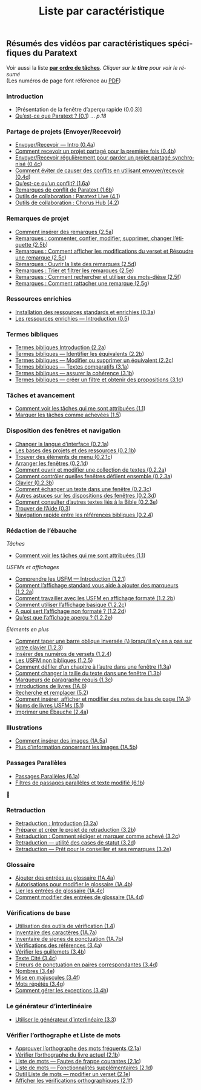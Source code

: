 ﻿---
lang: fr
title: Liste par caractéristique
sidebar_position: 2
---

## Résumés des vidéos par caractéristiques spécifiques du Paratext

Voir aussi la liste [**par ordre de tâches**](00-TOC-overview.md). 
*Cliquer sur le **titre** pour voir le résumé*  
(Les numéros de page font référence au [PDF](pathname:///img/Ptx-vidsum-fr-9.3.pdf))

### Introduction  
-  [Présentation de la fenêtre d’aperçu rapide (0.0.3)] 
-  [Qu’est-ce que Paratext ? (0.1](01-Introduction/0.1.md)) … *p.18*  

### Partage de projets (Envoyer/Recevoir)     
-  [Envoyer/Recevoir — Intro (0.4a](01-Introduction/0.4.Project-sharing/0.4a.md))  
-  [Comment recevoir un projet partagé pour la première fois (0.4b](01-Introduction/0.4.Project-sharing/0.4b.md))  
-  [Envoyer/Recevoir régulièrement pour garder un projet partagé synchronisé (0.4c](01-Introduction/0.4.Project-sharing/0.4c.md))  
-  [Comment éviter de causer des conflits en utilisant envoyer/recevoir (0.4d](01-Introduction/0.4.Project-sharing/0.4d.md))  
-  [Qu’est-ce qu’un conflit? (1.6a](01-Introduction/0.4.Project-sharing/1.6a.md))  
-  [Remarques de conflit de Paratext (1.6b](01-Introduction/0.4.Project-sharing/1.6b.md))  
-  [Outils de collaboration : Paratext Live (4.1](05-Stage-4/4.1.md))  
-  [Outils de collaboration : Chorus Hub (4.2](05-Stage-4/4.2.md))  



### Remarques de projet   
-  [ Comment insérer des remarques (2.5a](03-Stage-2/2.5-Project-notes/2.5a.md))  
-  [ Remarques : commenter, confier, modifier, supprimer, changer l’étiquette (2.5b](03-Stage-2/2.5-Project-notes/2.5b.md))  
-  [ Remarques : Comment afficher les modifications du verset et Résoudre une remarque (2.5c](03-Stage-2/2.5-Project-notes/2.5c.md))  
-  [ Remarques : Ouvrir la liste des remarques (2.5d](03-Stage-2/2.5-Project-notes/2.5d.md))  
-  [ Remarques : Trier et filtrer les remarques (2.5e](03-Stage-2/2.5-Project-notes/2.5e.md))  
-  [ Remarques : Comment rechercher et utiliser des mots-dièse (2.5f](03-Stage-2/2.5-Project-notes/2.5f.md))  
-  [ Remarques : Comment rattacher une remarque (2.5g](03-Stage-2/2.5-Project-notes/2.5g.md))  


### Ressources enrichies   
-  [Installation des ressources standards et enrichies  (0.3a](01-Introduction/0.5.Enhanced-resources/0.3a.md))  
-  [Les ressources enrichies — Introduction (0.5](01-Introduction/0.5.Enhanced-resources/0.5.md))  

### Termes bibliques  
-  [Termes bibliques Introduction (2.2a](03-Stage-2/2.2-Biblical-terms/2.2a.md))  
-  [Termes bibliques — Identifier les équivalents (2.2b](03-Stage-2/2.2-Biblical-terms/2.2b.md))  
-  [Termes bibliques — Modifier ou supprimer un équivalent (2.2c](03-Stage-2/2.2-Biblical-terms/2.2c.md))  
-  [Termes bibliques — Textes comparatifs (3.1a](04-Stage-3/3.1-Biblical-terms/3.1a.md))  
-  [Termes bibliques — assurer la cohérence (3.1b](04-Stage-3/3.1-Biblical-terms/3.1b.md))  
-  [Termes bibliques — créer un filtre et obtenir des propositions (3.1c](04-Stage-3/3.1-Biblical-terms/3.1c.md))  

### Tâches et avancement
-  [Comment voir les tâches qui me sont attribuées (1.1](02-Stage-1/1.Drafting-editing/1.1.md))  
-  [Marquer les tâches comme achevées (1.5](02-Stage-1/4.Basic-checks/1.5.md))  

### Disposition des fenêtres et navigation
-  [ Changer la langue d’interface (0.2.1a](01-Introduction/0.2.Navigation/0.2.1a.md))  
-  [Les bases des projets et des ressources (0.2.1b](01-Introduction/0.2.Navigation/0.2.1b.md))  
-  [ Trouver des éléments de menu (0.2.1c](01-Introduction/0.2.Navigation/0.2.1c.md))  
-  [Arranger les fenêtres (0.2.1d](01-Introduction/0.2.Navigation/0.2.1d.md))  
-  [Comment ouvrir et modifier  une collection de textes (0.2.2a](01-Introduction/0.2.Navigation/0.2.2a.md))  
-  [Comment contrôler quelles fenêtres défilent ensemble (0.2.3a](01-Introduction/0.2.Navigation/0.2.3a.md))  
-  [Clavier (0.2.3b](01-Introduction/0.2.Navigation/0.2.3b.md))  
-  [Comment échanger un texte dans une fenêtre (0.2.3c](01-Introduction/0.2.Navigation/0.2.3c.md))  
-  [Autres astuces sur les dispositions des fenêtres (0.2.3d](01-Introduction/0.2.Navigation/0.2.3d.md))  
-  [Comment consulter d’autres textes liés à la Bible (0.2.3e](01-Introduction/0.2.Navigation/0.2.3e.md))  
-  [Trouver de l’Aide (0.3](01-Introduction/0.2.Navigation/0.3.md))  
-  [Navigation rapide entre les références bibliques (0.2.4](01-Introduction/0.2.Navigation/0.2.4.md))  

### Rédaction de l’ébauche
*Tâches*
-  [Comment voir les tâches qui me sont attribuées (1.1](02-Stage-1/1.Drafting-editing/1.1.md))  
 
*USFMs et affichages*    
-  [Comprendre les USFM — Introduction (1.2.1](02-Stage-1/2.USFM/1.2.1.md))  
-  [Comment l’affichage standard vous aide à ajouter des marqueurs (1.2.2a](02-Stage-1/2.USFM/1.2.2a.md))  
-  [Comment travailler avec les USFM en affichage formaté (1.2.2b](02-Stage-1/2.USFM/1.2.2b.md))  
-  [Comment utiliser l’affichage basique (1.2.2c](02-Stage-1/2.USFM/1.2.2c.md))  
-  [A quoi sert l’affichage non formaté ? (1.2.2d](02-Stage-1/2.USFM/1.2.2d.md))  
-  [Qu’est que l’affichage aperçu ? (1.2.2e](02-Stage-1/2.USFM/1.2.2e.md))  
   
*Éléments en plus*    
-  [Comment taper une barre oblique inversée (\\) lorsqu’il n’y en a pas sur votre clavier (1.2.3](02-Stage-1/1.Drafting-editing/1.2.3.md))  
-  [Insérer des numéros de versets (1.2.4](02-Stage-1/1.Drafting-editing/1.2.4.md))  
-  [Les USFM non bibliques (1.2.5](02-Stage-1/1.Drafting-editing/1.2.5.md))  
-  [Comment défiler d’un chapitre à l’autre dans une fenêtre (1.3a](02-Stage-1/1.Drafting-editing/1.3a.md))  
-  [Comment changer la taille du texte dans une fenêtre (1.3b](02-Stage-1/1.Drafting-editing/1.3b.md))  
-  [Marqueurs de paragraphe requis (1.3c](02-Stage-1/1.Drafting-editing/1.3c.md))  
-  [Introductions de livres (1A.6](02-Stage-1/5.Additional/1A.6.md))  
-  [Recherche et remplacer (5.2](06-Stage-5/5.2.md))  
-  [Comment insérer, afficher et modifier des notes de bas de page (1A.3](02-Stage-1/5.Additional/1A.3.md))  
-  [Noms de livres USFMs (5.1](06-Stage-5/5.1.md))  
-  [Imprimer une Ébauche (2.4a](03-Stage-2/2.4a.md))  

### Illustrations
-  [Comment insérer des images (1A.5a](02-Stage-1/5.Additional/1A.5a.md))  
-  [Plus d’information concernant les images (1A.5b](02-Stage-1/5.Additional/1A.5b.md))  


### Passages Parallèles    
-  [Passages Parallèles (6.1a](07-Stage-6/6.1a.md))  
-  [Filtres de passages parallèles et texte modifié (6.1b](07-Stage-6/6.1b.md))  

📄

### Retraduction
-  [ Retraduction : Introduction (3.2a](04-Stage-3/3.2-Back-translation/3.2a.md))  
-  [ Préparer et créer le projet de retraduction (3.2b](04-Stage-3/3.2-Back-translation/3.2b.md))  
-  [ Retraduction : Comment rédiger et marquer comme achevé (3.2c](04-Stage-3/3.2-Back-translation/3.2c.md))  
-  [ Retraduction — utilité des cases de statut (3.2d](04-Stage-3/3.2-Back-translation/3.2d.md))  
-  [ Retraduction — Prêt pour le conseiller et ses remarques (3.2e](04-Stage-3/3.2-Back-translation/3.2e.md))  
   
### Glossaire
-  [Ajouter des entrées au glossaire (1A.4a](02-Stage-1/5.Additional/1A.4a.md))  
-  [Autorisations pour modifier le glossaire (1A.4b](02-Stage-1/5.Additional/1A.4b.md))  
-  [Lier les entrées de glossaire (1A.4c](02-Stage-1/5.Additional/1A.4c.md))  
-  [Comment modifier des entrées de glossaire (1A.4d](02-Stage-1/5.Additional/1A.4d.md))  

### Vérifications de base   
-  [Utilisation des outils de vérification (1.4](02-Stage-1/4.Basic-checks/1.4.md))  
-  [Inventaire des caractères (1A.7a](02-Stage-1/4.Basic-checks/1A.7a.md))  
-  [Inventaire de signes de ponctuation (1A.7b](02-Stage-1/4.Basic-checks/1A.7b.md))  
-  [ Vérifications des références (3.4a](04-Stage-3/3.4-Checks/3.4a.md))  
-  [ Vérifier les guillemets (3.4b](04-Stage-3/3.4-Checks/3.4b.md))  
-  [ Texte Cité (3.4c](04-Stage-3/3.4-Checks/3.4c.md))  
-  [ Erreurs de ponctuation en paires correspondantes (3.4d](04-Stage-3/3.4-Checks/3.4d.md))  
-  [ Nombres (3.4e](04-Stage-3/3.4-Checks/3.4e.md))  
-  [ Mise en majuscules (3.4f](04-Stage-3/3.4-Checks/3.4f.md))  
-  [ Mots répétés (3.4g](04-Stage-3/3.4-Checks/3.4g.md))  
-  [ Comment gérer les exceptions (3.4h](04-Stage-3/3.4-Checks/3.4h.md))  
  
### Le générateur d’interlinéaire
-  [ Utiliser le générateur d’interlinéaire (3.3](04-Stage-3/3.3-Custom-interlinears/3.3.md))  

### Vérifier l’orthographe et Liste de mots  
-  [Approuver l’orthographe des mots fréquents (2.1a](03-Stage-2/2.1-Spell-check-wordlist/2.1a.md))  
-  [Vérifier l’orthographe du livre actuel (2.1b](03-Stage-2/2.1-Spell-check-wordlist/2.1b.md))  
-  [Liste de mots — Fautes de frappe courantes (2.1c](03-Stage-2/2.1-Spell-check-wordlist/2.1c.md))  
-  [Liste de mots — Fonctionnalités supplémentaires (2.1d](03-Stage-2/2.1-Spell-check-wordlist/2.1d.md))  
-  [Outil Liste de mots — modifier un verset (2.1e](03-Stage-2/2.1-Spell-check-wordlist/2.1e.md))  
-  [Afficher les vérifications orthographiques (2.1f](03-Stage-2/2.1-Spell-check-wordlist/2.1f.md))  
